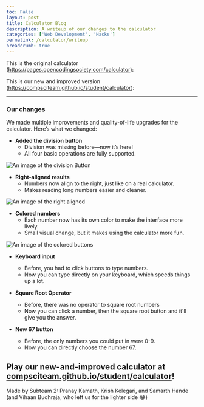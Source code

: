 ```yaml
---
toc: False
layout: post
title: Calculator Blog
description: A writeup of our changes to the calculator
categories: ['Web Development', 'Hacks']
permalink: /calculator/writeup
breadcrumb: true
---
```


This is the original calculator (<https://pages.opencodingsociety.com/calculator>):


This is our new and improved version (<https://compsciteam.github.io/student/calculator>):

<hr>

### Our changes

We made multiple improvements and quality-of-life upgrades for the calculator. Here’s what we changed:

- **Added the division button**
  - Division was missing before—now it’s here!
  - All four basic operations are fully supported.

![An image of the division Button]({{site.baseurl}}/images/posts/divbutton.png "An image of the division Button")


- **Right-aligned results**
  - Numbers now align to the right, just like on a real calculator.
  - Makes reading long numbers easier and cleaner.

![An image of the right aligned]({{site.baseurl}}/images/posts/right-align-image.png "An image of the right aligned")

- **Colored numbers**
  - Each number now has its own color to make the interface more lively.
  - Small visual change, but it makes using the calculator more fun.

![An image of the colored buttons]({{site.baseurl}}/images/posts/colored-buttons.png "An image of the colored buttons")

- **Keyboard input**
  - Before, you had to click buttons to type numbers.
  - Now you can type directly on your keyboard, which speeds things up a lot.

- **Square Root Operator**
  - Before, there was no operator to square root numbers
  - Now you can click a number, then the square root button and it'll give you the answer.

- **New 67 button**
  - Before, the only numbers you could put in were 0-9.
  - Now you can directly choose the number 67.

## Play our new-and-improved calculator at [compsciteam.github.io/student/calculator](https://compsciteam.github.io/student/calculator)!

Made by Subteam 2: Pranay Kamath, Krish Kelegari, and Samarth Hande (and Vihaan Budhraja, who left us for the lighter side 😂)